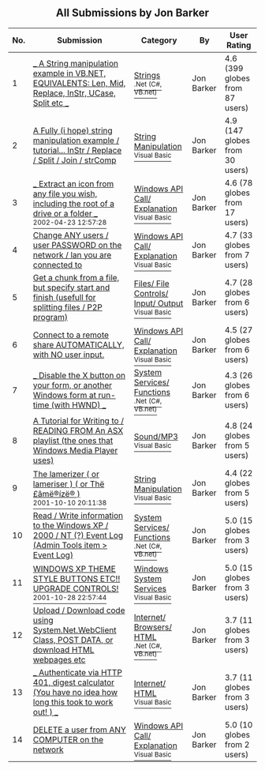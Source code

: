 ﻿<div align="center">

## All Submissions by Jon Barker

</div>

No.  | Submission | Category | By   | User Rating
---- | ---------- | -------- | ---- | -----------
1 | [\_ A String manipulation example in VB\.NET, EQUIVALENTS: Len, Mid, Replace, InStr, UCase, Split etc \_<br />](https://github.com/Planet-Source-Code/jon-barker-a-string-manipulation-example-in-vb-net-equivalents-len-mid-replace-instr-ucase__10-169) | [Strings<br /><sup>.Net (C#, VB.net)</sup>](../ByCategory/strings__10-26.md) | Jon Barker | 4.6 (399 globes from 87 users)
2 | [A Fully \(i hope\) string manipulation example / tutorial\.\.\. InStr / Replace / Split / Join / strComp<br />](https://github.com/Planet-Source-Code/jon-barker-a-fully-i-hope-string-manipulation-example-tutorial-instr-replace-split-join-st__1-29350) | [String Manipulation<br /><sup>Visual Basic</sup>](../ByCategory/string-manipulation__1-5.md) | Jon Barker | 4.9 (147 globes from 30 users)
3 | [\_ Extract an icon from any file you wish, including the root of a drive or a folder \_<br /><sup>2002-04-23 12:57:28</sup>](https://github.com/Planet-Source-Code/jon-barker-extract-an-icon-from-any-file-you-wish-including-the-root-of-a-drive-or-a-folde__1-34062) | [Windows API Call/ Explanation<br /><sup>Visual Basic</sup>](../ByCategory/windows-api-call-explanation__1-39.md) | Jon Barker | 4.6 (78 globes from 17 users)
4 | [Change ANY users / user PASSWORD on the network / lan you are connected to<br />](https://github.com/Planet-Source-Code/jon-barker-change-any-users-user-password-on-the-network-lan-you-are-connected-to__1-30170) | [Windows API Call/ Explanation<br /><sup>Visual Basic</sup>](../ByCategory/windows-api-call-explanation__1-39.md) | Jon Barker | 4.7 (33 globes from 7 users)
5 | [Get a chunk from a file, but specify start and finish \(usefull for splitting files  / P2P program\)<br />](https://github.com/Planet-Source-Code/jon-barker-get-a-chunk-from-a-file-but-specify-start-and-finish-usefull-for-splitting-file__1-35844) | [Files/ File Controls/ Input/ Output<br /><sup>Visual Basic</sup>](../ByCategory/files-file-controls-input-output__1-3.md) | Jon Barker | 4.7 (28 globes from 6 users)
6 | [Connect to a remote share AUTOMATICALLY, with NO user input\.<br />](https://github.com/Planet-Source-Code/jon-barker-connect-to-a-remote-share-automatically-with-no-user-input__1-30267) | [Windows API Call/ Explanation<br /><sup>Visual Basic</sup>](../ByCategory/windows-api-call-explanation__1-39.md) | Jon Barker | 4.5 (27 globes from 6 users)
7 | [\_ Disable the X button on your form, or another Windows form at run\-time \(with HWND\)  \_<br />](https://github.com/Planet-Source-Code/jon-barker-disable-the-x-button-on-your-form-or-another-windows-form-at-run-time-with-hwnd__10-469) | [System Services/ Functions<br /><sup>.Net (C#, VB.net)</sup>](../ByCategory/system-services-functions__10-23.md) | Jon Barker | 4.3 (26 globes from 6 users)
8 | [A Tutorial for Writing to / READING FROM An ASX playlist \(the ones that Windows Media Player uses\)<br />](https://github.com/Planet-Source-Code/jon-barker-a-tutorial-for-writing-to-reading-from-an-asx-playlist-the-ones-that-windows-me__1-29582) | [Sound/MP3<br /><sup>Visual Basic</sup>](../ByCategory/sound-mp3__1-45.md) | Jon Barker | 4.8 (24 globes from 5 users)
9 | [The lamerizer \( or lameriser \) \( or Thë £âmë®ízë® \)<br /><sup>2001-10-10 20:11:38</sup>](https://github.com/Planet-Source-Code/jon-barker-the-lamerizer-or-lameriser-or-th-m-z__1-27972) | [String Manipulation<br /><sup>Visual Basic</sup>](../ByCategory/string-manipulation__1-5.md) | Jon Barker | 4.4 (22 globes from 5 users)
10 | [Read / Write information to the Windows XP / 2000 / NT \(?\) Event Log \(Admin Tools item \> Event Log\)<br />](https://github.com/Planet-Source-Code/jon-barker-read-write-information-to-the-windows-xp-2000-nt-event-log-admin-tools-item-eve__10-66) | [System Services/ Functions<br /><sup>.Net (C#, VB.net)</sup>](../ByCategory/system-services-functions__10-23.md) | Jon Barker | 5.0 (15 globes from 3 users)
11 | [WINDOWS XP THEME STYLE BUTTONS ETC\!\! UPGRADE CONTROLS\!<br /><sup>2001-10-28 22:57:44</sup>](https://github.com/Planet-Source-Code/jon-barker-windows-xp-theme-style-buttons-etc-upgrade-controls__1-28484) | [Windows System Services<br /><sup>Visual Basic</sup>](../ByCategory/windows-system-services__1-35.md) | Jon Barker | 5.0 (15 globes from 3 users)
12 | [Upload / Download code using System\.Net\.WebClient Class, POST DATA, or download HTML webpages etc<br />](https://github.com/Planet-Source-Code/jon-barker-upload-download-code-using-system-net-webclient-class-post-data-or-download-htm__10-794) | [Internet/ Browsers/ HTML<br /><sup>.Net (C#, VB.net)</sup>](../ByCategory/internet-browsers-html__10-9.md) | Jon Barker | 3.7 (11 globes from 3 users)
13 | [\_ Authenticate via HTTP 401, digest calculator \(You have no idea how long this took to work out\! \) \_<br />](https://github.com/Planet-Source-Code/jon-barker-authenticate-via-http-401-digest-calculator-you-have-no-idea-how-long-this-took__1-34533) | [Internet/ HTML<br /><sup>Visual Basic</sup>](../ByCategory/internet-html__1-34.md) | Jon Barker | 3.7 (11 globes from 3 users)
14 | [DELETE a user from ANY COMPUTER on the network<br />](https://github.com/Planet-Source-Code/jon-barker-delete-a-user-from-any-computer-on-the-network__1-30171) | [Windows API Call/ Explanation<br /><sup>Visual Basic</sup>](../ByCategory/windows-api-call-explanation__1-39.md) | Jon Barker | 5.0 (10 globes from 2 users)
